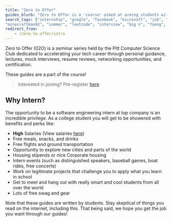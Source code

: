 ```yaml
---
title: "Zero to Offer"
guides_blurb: "Zero to Offer is a 'course' aimed at arming students with the knowledge and confidence they need to land the internships they want. It is created by students that have done internships across the industry. These are a collection of guides for that course!"
search_tags: ["internship", "google", "facebook", "microsoft", "job", "career", "money", "profressional", "airbnb", "uber",
"minecraftman92", "summer", "leetcode", "interview", "big n", "faang", "quant", "help", "how to get a job"]
redirect_from:
	- /zero-to-offer/intro
---
```


Zero to Offer (02O) is a seminar series held by the Pitt Computer Science Club dedicated to accelerating your tech career through personal guidance, lectures, mock interviews, resume reviews, networking opportunities, and certification.

These guides are a part of the course!

> Interested in joining? Pre-register [here](https://forms.gle/mNx58EvtaVnWK1rL9)

## Why Intern?

The opportunity to be a software engineering intern at top company is an incredible privilege. As a college student you will get to be showered with benefits and perks like:

- **High** Salaries (View salaries [here](https://www.levels.fyi/internships/))
- Free meals, snacks, and drinks
- Free flights and ground transportation
- Opportunity to explore new cities and parts of the world
- Housing stipends or nice Corporate housing
- Intern events (such as distinguished speakers, baseball games, boat rides, free concerts)
- Work on legitimate projects that challenge you to apply what you learn in school
- Get to meet and hang out with really smart and cool students from all over the world
- Lots of free swag and gear

<div class="text-orange-600 bg-orange-200 mb-4 p-4">
Note that these guides are written by students. Stay skeptical of things you read on the internet, including this. That being said, we hope you get the job you want through our guides!
</div>
